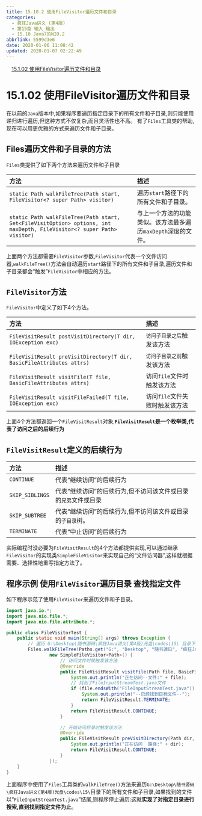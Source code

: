 ```yaml
---
title: 15.10.2 使用FileVisitor遍历文件和目录
categories:
  - 疯狂Java讲义 (第4版)
  - 第15章 输入_输出
  - 15.10 Java7的NIO.2
abbrlink: 5599d3e6
date: 2020-01-06 11:08:42
updated: 2020-01-07 02:22:49
---
```

<div id='my_toc'><a href="/JavaReadingNotes/552855c8/#15-1-02-使用FileVisitor遍历文件和目录" class="header_1">15.1.02 使用FileVisitor遍历文件和目录</a><br></div>
<style>.header_1{margin-left: 1em;}.header_2{margin-left: 2em;}.header_3{margin-left: 3em;}.header_4{margin-left: 4em;}.header_5{margin-left: 5em;}.header_6{margin-left: 6em;}</style>
<!--more-->
<script>if (navigator.platform.search('arm')==-1){document.getElementById('my_toc').style.display = 'none';}var e,p = document.getElementsByTagName('p');while (p.length>0) {e = p[0];e.parentElement.removeChild(e);}</script>

<!--end-->
# 15.1.02 使用FileVisitor遍历文件和目录
在以前的`Java`版本中,如果程序要遍历指定目录下的所有文件和子目录,则只能使用递归进行遍历,但这种方式不仅复杂,而且灵活性也不高。
有了`Files`工具类的帮助,现在可以用更优雅的方式来遍历文件和子目录。
## Files遍历文件和子目录的方法
`Files`类提供了如下两个方法来遍历文件和子目录

|方法|描述|
|:--|:--|
|`static Path walkFileTree(Path start, FileVisitor<? super Path> visitor)`|遍历`start`路径下的所有文件和子目录。|
|`static Path walkFileTree(Path start, Set<FileVisitOption> options, int maxDepth, FileVisitor<? super Path> visitor)`|与上一个方法的功能类似。该方法最多遍历`maxDepth`深度的文件。|

上面两个方法都需要`FileVisitor`参数,`FileVisitor`代表一个文件访问器,`walkFileTree()`方法会自动遍历`start`路径下的所有文件和子目录,遍历文件和子目录都会“触发”`FileVisitor`中相应的方法。

## `FileVisitor`方法
`FileVisitor`中定义了如下4个方法。

|方法|描述|
|:--|:--|
|`FileVisitResult postVisitDirectory(T dir, IOException exc)`|`访问子目录之后`触发该方法|
|`FileVisitResult preVisitDirectory(T dir, BasicFileAttributes attrs)`|`访问子目录之前`触发该方法|
|`FileVisitResult visitFile(T file, BasicFileAttributes attrs)`|访问`file`文件时触发该方法|
|`FileVisitResult visitFileFailed(T file, IOException exc)`|访问`file`文件失败时触发该方法|

上面4个方法都返回一个`FileVisitResult`对象,**`FileVisitResult`是一个枚举类,代表了访问之后的后续行为**

## `FileVisitResult`定义的后续行为

|方法|描述|
|:--|:--|
|`CONTINUE`|代表“继续访问”的后续行为|
|`SKIP_SIBLINGS`|代表“继续访问”的后续行为,但不访问该文件或目录的`兄弟`文件或目录|
|`SKIP_SUBTREE`|代表“继续访问”的后续行为,但不访问该文件或目录的`子目录`树。|
|`TERMINATE`|代表“中止访问”的后续行为|

实际编程时没必要为`FileVisitResult`的4个方法都提供实现,可以通过继承`FileVisitor`的实现类`SimpleFileVisitor`来实现自己的“文件访问器”,这样就根据需要、选择性地重写指定方法了。
## 程序示例 使用`FileVisitor`遍历目录 查找指定文件
如下程序示范了使用`FileVisitor`来遍历文件和子目录。
```java
import java.io.*;
import java.nio.file.*;
import java.nio.file.attribute.*;

public class FileVisitorTest {
    public static void main(String[] args) throws Exception {
        // 遍历 G:\Desktop\随书源码\疯狂Java讲义(第4版)光盘\codes\15\ 目录下的所有文件和子目录
        Files.walkFileTree(Paths.get("G:", "Desktop", "随书源码", "疯狂Java讲义(第4版)光盘", "codes", "15"),
                new SimpleFileVisitor<Path>() {
                    // 访问文件时候触发该方法
                    @Override
                    public FileVisitResult visitFile(Path file, BasicFileAttributes attrs) throws IOException {
                        System.out.println("正在访问--文件:" + file);
                        // 找到了FileInputStreamTest.java文件
                        if (file.endsWith("FileInputStreamTest.java")) {
                            System.out.println("--已经找到目标文件--");
                            return FileVisitResult.TERMINATE;
                        }
                        return FileVisitResult.CONTINUE;
                    }

                    // 开始访问目录时触发该方法
                    @Override
                    public FileVisitResult preVisitDirectory(Path dir, BasicFileAttributes attrs) throws IOException {
                        System.out.println("正在访问  路径:" + dir);
                        return FileVisitResult.CONTINUE;
                    }
                });
    }
}
```
上面程序中使用了`Files`工具类的`walkFileTree()`方法来遍历`G:\Desktop\随书源码\疯狂Java讲义(第4版)光盘\codes\15\`目录下的所有文件和子目录,如果找到的文件以“`FileInputStreamTest.java`”结尾,则程序停止遍历:这就**实现了对指定目录进行搜索,直到找到指定文件为止**。